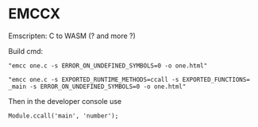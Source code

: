 # EMCCX
Emscripten: C to WASM (? and more ?)


Build cmd:
```
"emcc one.c -s ERROR_ON_UNDEFINED_SYMBOLS=0 -o one.html"
```

```
"emcc one.c -s EXPORTED_RUNTIME_METHODS=ccall -s EXPORTED_FUNCTIONS=
_main -s ERROR_ON_UNDEFINED_SYMBOLS=0 -o one.html"
```

Then in the developer console use
```
Module.ccall('main', 'number');
```
